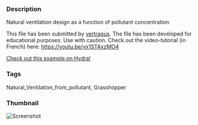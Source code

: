 ### Description 
Natural ventilation design as a function of pollutant concentration

This file has been submitted by [vertragus](https://github.com/vertragus).
The file has been developed for educational purposes. Use with caution. Check out the video-tutorial (in French) here: https://youtu.be/yx1STAxzMO4

[Check out this example on Hydra!](http://hydrashare.github.io/hydra/viewer?owner=vertragus&fork=hydra&id=Natural_Ventilation_from_pollutant)
### Tags 
Natural_Ventilation_from_pollutant, Grasshopper
### Thumbnail 
![Screenshot](https://raw.githubusercontent.com/vertragus/hydra/master/Natural_Ventilation_from_pollutant/thumbnail.png)
